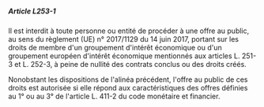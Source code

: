 ##### Article L253-1

Il est interdit à toute personne ou entité de procéder à une offre au public, au sens du règlement (UE) n° 2017/1129 du 14 juin 2017, portant sur les droits de membre d'un groupement d'intérêt économique ou d'un groupement européen d'intérêt économique mentionnés aux articles L. 251-3 et L. 252-3, à peine de nullité des contrats conclus ou des droits créés.

Nonobstant les dispositions de l'alinéa précédent, l'offre au public de ces droits est autorisée si elle répond aux caractéristiques des offres définies au 1° ou au 3° de l'article L. 411-2 du code monétaire et financier.

